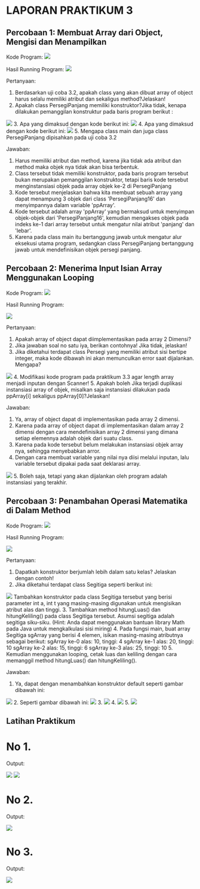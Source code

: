 # LAPORAN PRAKTIKUM 3

## Percobaan 1: Membuat Array dari Object, Mengisi dan Menampilkan

Kode Program:
<img src = "image.png">

Hasil Running Program:
<img src = "image-1.png">

Pertanyaan:
1. Berdasarkan uji coba 3.2, apakah class yang akan dibuat array of object harus selalu memiliki 
atribut dan sekaligus method?Jelaskan!
2. Apakah class PersegiPanjang memiliki konstruktor?Jika tidak, kenapa dilakukan pemanggilan 
konstruktur pada baris program berikut :
<img src = "image-2.png">
3. Apa yang dimaksud dengan kode berikut ini:
<img src = "image-3.png">
4. Apa yang dimaksud dengan kode berikut ini:
<img src = "image-4.png">
5. Mengapa class main dan juga class PersegiPanjang dipisahkan pada uji coba 3.2

Jawaban:
1. Harus memiliki atribut dan method, karena jika tidak ada atribut dan method maka objek nya tidak akan bisa terbentuk.
2. Class tersebut tidak memiliki konstruktor, pada baris program tersebut bukan merupakan pemanggilan konstruktor, tetapi baris kode tersebut menginstansiasi objek pada array objek ke-2 di PersegiPanjang
3. Kode tersebut menjelaskan bahwa kita membuat sebuah array yang dapat menampung 3 objek dari class 'PersegiPanjang16' dan menyimpannya dalam variable 'ppArray'.
4. Kode tersebut adalah array 'ppArray' yang bermaksud untuk menyimpan objek-objek dari 'PersegiPanjang16', kemudian mengakses objek pada indeks ke-1 dari array tersebut untuk mengatur nilai atribut 'panjang' dan 'lebar'.
5. Karena pada class main itu bertanggung jawab untuk mengatur alur eksekusi utama program, sedangkan class PersegiPanjang  bertanggung jawab untuk mendefinisikan objek persegi panjang.

## Percobaan 2: Menerima Input Isian Array Menggunakan Looping

Kode Program:
<img src = "image-5.png">

Hasil Running Program:

<img src = "image-6.png">

Pertanyaan:
1. Apakah array of object dapat diimplementasikan pada array 2 Dimensi?
2. Jika jawaban soal no satu iya, berikan contohnya! Jika tidak, jelaskan!
3. Jika diketahui terdapat class Persegi yang memiliki atribut sisi bertipe integer, maka kode 
dibawah ini akan memunculkan error saat dijalankan. Mengapa?
<img src = "image-7.png">
4. Modifikasi kode program pada praktikum 3.3 agar length array menjadi inputan dengan Scanner!
5. Apakah boleh Jika terjadi duplikasi instansiasi array of objek, misalkan saja instansiasi dilakukan 
pada ppArray[i] sekaligus ppArray[0]?Jelaskan!

Jawaban:
1. Ya, array of object dapat di implementasikan pada array 2 dimensi.
2. Karena pada array of object dapat di implementasikan dalam array 2 dimensi dengan cara mendefinisikan array 2 dimensi yang dimana setiap elemennya adalah objek dari suatu class.
3. Karena pada kode tersebut belum melakukan instansiasi objek array nya, sehingga menyebabkan arror.
4. Dengan cara membuat variable yang nilai nya diisi melalui inputan, lalu variable tersebut dipakai pada saat deklarasi array.
<img src = "image-16.png">
5. Boleh saja, tetapi yang akan dijalankan oleh program adalah instansiasi yang terakhir.

##  Percobaan 3: Penambahan Operasi Matematika di Dalam Method

Kode Program:
<img src = "image-8.png">

Hasil Running Program:

<img src = "image-9.png">

Pertanyaan:
1. Dapatkah konstruktor berjumlah lebih dalam satu kelas? Jelaskan dengan contoh!
2. Jika diketahui terdapat class Segitiga seperti berikut ini:
<img src = "image-10.png">
Tambahkan konstruktor pada class Segitiga tersebut yang berisi parameter int a, int t
yang masing-masing digunakan untuk mengisikan atribut alas dan tinggi.
3. Tambahkan method hitungLuas() dan hitungKeliling() pada class Segitiga
tersebut. Asumsi segitiga adalah segitiga siku-siku. (Hint: Anda dapat menggunakan bantuan 
library Math pada Java untuk mengkalkulasi sisi miring)
4. Pada fungsi main, buat array Segitiga sgArray yang berisi 4 elemen, isikan masing-masing 
atributnya sebagai berikut:
sgArray ke-0 alas: 10, tinggi: 4
sgArray ke-1 alas: 20, tinggi: 10
sgArray ke-2 alas: 15, tinggi: 6
sgArray ke-3 alas: 25, tinggi: 10
5. Kemudian menggunakan looping, cetak luas dan keliling dengan cara memanggil method 
hitungLuas() dan hitungKeliling().

Jawaban:
1. Ya, dapat dengan menambahkan konstruktor default seperti gambar dibawah ini:
<img src = "image-11.png">
2. Seperti gambar dibawah ini:
<img src = "image-12.png">
3. 
<img src = "image-13.png">
4. 
<img src = "image-14.png">
5. 
<img src = "image-15.png">

## Latihan Praktikum

# No 1.
Output:

<img src = "image-17.png">
<img src = "image-18.png">

# No 2.
Output:

<img src = "image-19.png">

# No 3.
Output:

<img src = "image-20.png">
